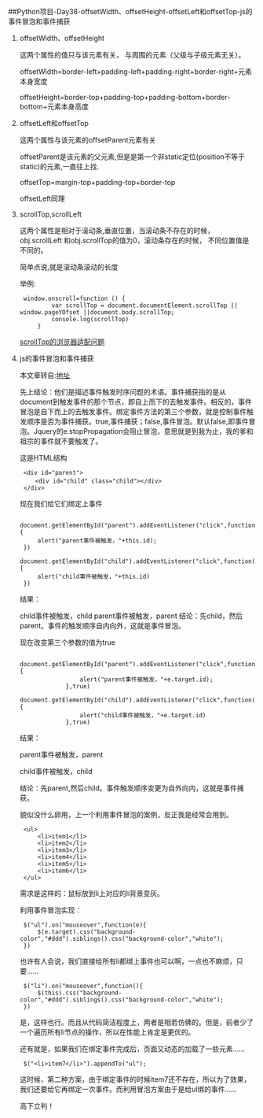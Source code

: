 ##Python项目-Day38-offsetWidth、offsetHeight-offsetLeft和offsetTop-js的事件冒泡和事件捕获

1. offsetWidth、offsetHeight

	这两个属性的值只与该元素有关， 与周围的元素（父级与子级元素无关）。
	
	offsetWidth=border-left+padding-left+padding-right+border-right+元素本身宽度

	offsetHeight=border-top+padding-top+padding-bottom+border-bottom+元素本身高度


2. offsetLeft和offsetTop

	这两个属性与该元素的offsetParent元素有关

	offsetParent是该元素的父元素,但是是第一个非static定位(position不等于static)的元素,一直往上找.

	offsetTop=margin-top+padding-top+border-top

	offsetLeft同理



3. scrollTop,scrollLeft

   	这两个属性是相对于滚动条,垂直位置，当滚动条不存在的时候，obj.scrollLeft 和obj.scrollTop的值为0，滚动条存在的时候， 不同位置值是不同的。
	
	简单点说,就是滚动条滚动的长度

	举例:

		window.onscroll=function () {
		        var scrollTop = document.documentElement.scrollTop || window.pageYOfset ||document.body.scrollTop;
		        console.log(scrollTop)
		    }

	[scrollTop的浏览器适配问题](https://blog.csdn.net/qq_40963664/article/details/78463286)
4. js的事件冒泡和事件捕获


	本文章转自:[地址](https://www.cnblogs.com/qq9694526/p/5653728.html)

	先上结论：他们是描述事件触发时序问题的术语。事件捕获指的是从document到触发事件的那个节点，即自上而下的去触发事件。相反的，事件冒泡是自下而上的去触发事件。绑定事件方法的第三个参数，就是控制事件触发顺序是否为事件捕获。true,事件捕获；false,事件冒泡。默认false,即事件冒泡。Jquery的e.stopPropagation会阻止冒泡，意思就是到我为止，我的爹和祖宗的事件就不要触发了。

	这是HTML结构

		<div id="parent">
		　　<div id="child" class="child"></div>
		</div>

	现在我们给它们绑定上事件
	
        document.getElementById("parent").addEventListener("click",function(e){
            alert("parent事件被触发，"+this.id);
        })
        document.getElementById("child").addEventListener("click",function(e){
            alert("child事件被触发，"+this.id)
        })
	结果：
	
	child事件被触发，child
	parent事件被触发，parent
	结论：先child，然后parent。事件的触发顺序自内向外，这就是事件冒泡。
	
	现在改变第三个参数的值为true
	
		document.getElementById("parent").addEventListener("click",function(e){
		                alert("parent事件被触发，"+e.target.id);
		            },true)
		document.getElementById("child").addEventListener("click",function(e){
		                alert("child事件被触发，"+e.target.id)
		            },true)



	结果：
	
	parent事件被触发，parent

	child事件被触发，child

	结论：先parent,然后child。事件触发顺序变更为自外向内，这就是事件捕获。
	
	貌似没什么卵用，上一个利用事件冒泡的案例，反正我是经常会用到。
	
	
	
		<ul>
            <li>item1</li>
            <li>item2</li>
            <li>item3</li>
            <li>item4</li>
            <li>item5</li>
            <li>item6</li>
        </ul>
	
	需求是这样的：鼠标放到li上对应的li背景变灰。
	
	利用事件冒泡实现：
	
		$("ul").on("mouseover",function(e){
            $(e.target).css("background-color","#ddd").siblings().css("background-color","white");
        })

	也许有人会说，我们直接给所有li都绑上事件也可以啊，一点也不麻烦，只要……

	
		$("li").on("mouseover",function(){
            $(this).css("background-color","#ddd").siblings().css("background-color","white");
        })

	是，这样也行。而且从代码简洁程度上，两者是相若仿佛的。但是，前者少了一个遍历所有li节点的操作，所以在性能上肯定是更优的。
	
	还有就是，如果我们在绑定事件完成后，页面又动态的加载了一些元素……
	
		$("<li>item7</li>").appendTo("ul");
	这时候，第二种方案，由于绑定事件的时候item7还不存在，所以为了效果，我们还要给它再绑定一次事件。而利用冒泡方案由于是给ul绑的事件……
	
	高下立判！